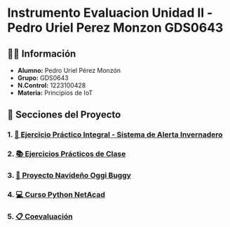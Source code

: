 # Instrumento Evaluacion Unidad ll - Pedro Uriel Perez Monzon GDS0643

## 👨‍💻 Información
- **Alumno:** Pedro Uriel Pérez Monzón
- **Grupo:** GDS0643
- **N.Control:**  1223100428
- **Materia:** Principios de IoT

## 📂 Secciones del Proyecto

### 1. [🌱 Ejercicio Práctico Integral - Sistema de Alerta Invernadero](https://github.com/Pedro-Uriel-Perez/Instrumento-Evaluacion-Unidad-ll---Pedro-Uriel-Perez-Monzon/blob/main/Ejercicio_Practico_Integral/Sistema%20de%20Alerta%20de%20Temperatura%20y%20Humedad%20en%20Invernadero.md)

### 2. [📚 Ejercicios Prácticos de Clase](https://github.com/Pedro-Uriel-Perez/Instrumento-Evaluacion-Unidad-ll---Pedro-Uriel-Perez-Monzon/blob/main/Ejercicios_Clase/EvidenciaEjercicios.md)

### 3. [🎄 Proyecto Navideño Oggi Buggy](https://github.com/Pedro-Uriel-Perez/Instrumento-Evaluacion-Unidad-ll---Pedro-Uriel-Perez-Monzon/blob/main/Proyecto_Navide%C3%B1o/AvanceProyecto.md)

### 4. [💻 Curso Python NetAcad](https://github.com/Pedro-Uriel-Perez/Instrumento-Evaluacion-Unidad-ll---Pedro-Uriel-Perez-Monzon/blob/main/Curso_Python_NetAcad/EvidenciasDeCurso.md)

### 5. [📋 Coevaluación](https://github.com/Pedro-Uriel-Perez/Instrumento-Evaluacion-Unidad-ll---Pedro-Uriel-Perez-Monzon/blob/main/Coevaluaci%C3%B3n/Coevaluaci%C3%B3n.md)



